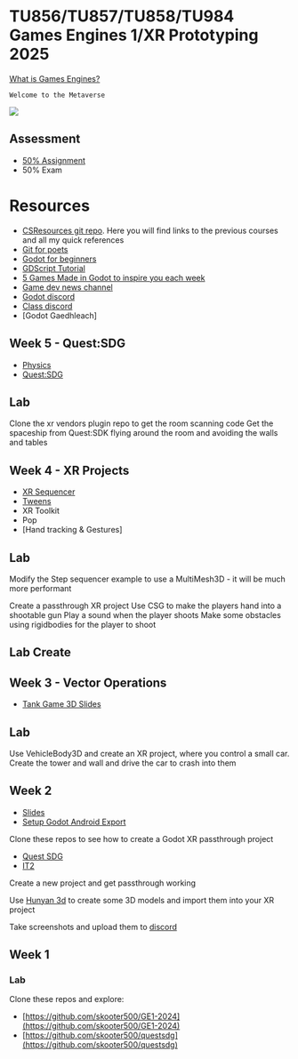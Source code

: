 # TU856/TU857/TU858/TU984 Games Engines 1/XR Prototyping 2025

[What is Games Engines?](https://bryanduggan.org/2024/09/05/what-is-games-engines/)

```
Welcome to the Metaverse
```

![](holo.jpg)

## Assessment
- [50% Assignment](assignment.md)
- 50% Exam 

# Resources
- [CSResources git repo](https://github.com/skooter500/csresources/blob/main/git_ref.pdf). Here you will find links to the previous courses and all my quick references
- [Git for poets](https://www.youtube.com/watch?v=BCQHnlnPusY)
- [Godot for beginners](https://www.youtube.com/watch?v=LOhfqjmasi0)
- [GDScript Tutorial](https://www.youtube.com/watch?v=e1zJS31tr88)
- [5 Games Made in Godot to inspire you each week](https://www.youtube.com/@stayathomedev) 
- [Game dev news channel](https://www.youtube.com/@gamefromscratch)
- [Godot discord](https://discord.com/invite/godotengine)
- [Class discord](https://discord.gg/tB7F77ZsZe)
- [Godot Gaedhleach]

## Week 5 - Quest:SDG
- [Physics](physics.pdf)
- [Quest:SDG](sdg_presentation.pdf)

## Lab
Clone the xr vendors plugin repo to get the room scanning code
Get the spaceship from Quest:SDK flying around the room and avoiding the walls and tables

## Week 4 - XR Projects
- [XR Sequencer](xr_sequencer_presentation.pdf)
- [Tweens](tweens.pdf)
- XR Toolkit
- Pop
- [Hand tracking & Gestures]

## Lab

Modify the Step sequencer example to use a MultiMesh3D - it will be much more performant

Create a passthrough XR project
Use CSG to make the players hand into a shootable gun
Play a sound when the player shoots
Make some obstacles using rigidbodies for the player to shoot

## Lab Create 

## Week 3 - Vector Operations
- [Tank Game 3D Slides](tank_shooting_presentation.pdf)


## Lab 

Use VehicleBody3D and create an XR project, where you control a small car. Create the tower and wall and drive the car to crash into them

## Week 2
- [Slides](godot_3d_slides.pdf)
- [Setup Godot Android Export](https://docs.godotengine.org/en/stable/tutorials/export/exporting_for_android.html)

Clone these repos to see how to create a Godot XR passthrough project

- [Quest SDG](https://github.com/skooter500/questsdg)
- [IT2](https://github.com/skooter500/it2)

Create a new project and get passthrough working

Use [Hunyan 3d](https://hunyuan-3d.com/) to create some 3D models and import them into your XR project

Take screenshots and upload them to [discord](https://discord.gg/tB7F77ZsZe)


## Week 1

### Lab

Clone these repos and explore:

- [https://github.com/skooter500/GE1-2024](https://github.com/skooter500/GE1-2024)
- [https://github.com/skooter500/questsdg](https://github.com/skooter500/questsdg)
